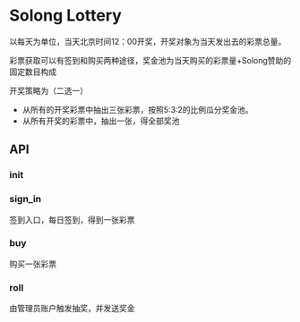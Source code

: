 # Solong Lottery

以每天为单位，当天北京时间12：00开奖，开奖对象为当天发出去的彩票总量。

彩票获取可以有签到和购买两种途径，奖金池为当天购买的彩票量+Solong赞助的固定数目构成

开奖策略为（二选一）

* 从所有的开奖彩票中抽出三张彩票，按照5:3:2的比例瓜分奖金池。
* 从所有开奖的彩票中，抽出一张，得全部奖池

## API

### init

### sign_in

签到入口，每日签到，得到一张彩票

### buy
购买一张彩票

### roll
由管理员账户触发抽奖，并发送奖金